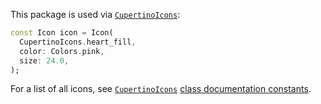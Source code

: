 <?code-excerpt path-base="../test"?>

This package is used via [`CupertinoIcons`](https://api.flutter.dev/flutter/cupertino/CupertinoIcons-class.html):

<?code-excerpt "cupertino_icons_test.dart (CupertinoIcon)"?>
```dart
const Icon icon = Icon(
  CupertinoIcons.heart_fill,
  color: Colors.pink,
  size: 24.0,
);
```

For a list of all icons, see [`CupertinoIcons`](https://api.flutter.dev/flutter/cupertino/CupertinoIcons-class.html#constants) [class documentation constants](https://api.flutter.dev/flutter/cupertino/CupertinoIcons-class.html#constants).
